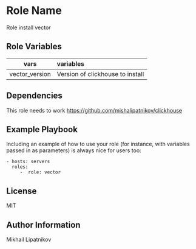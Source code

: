 Role Name
=========

Role install vector

Role Variables
--------------

| vars           | variables                        |
|----------------|:---------------------------------|
| vector_version | Version of clickhouse to install |


Dependencies
----------------

This role needs to work 
https://github.com/mishalipatnikov/clickhouse

Example Playbook
----------------

Including an example of how to use your role (for instance, with variables passed in as parameters) is always nice for users too:

    - hosts: servers
      roles:
         -  role: vector

License
-------

MIT

Author Information
------------------

Mikhail Lipatnikov